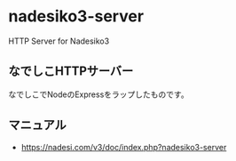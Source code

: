 # nadesiko3-server
HTTP Server for Nadesiko3

## なでしこHTTPサーバー

なでしこでNodeのExpressをラップしたものです。

## マニュアル
- https://nadesi.com/v3/doc/index.php?nadesiko3-server
